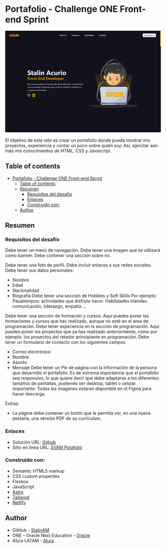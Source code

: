 # Portafolio - Challenge ONE Front-end Sprint

![](./public/desktop.webp)

El objetivo de este reto es crear un portafolio donde pueda mostrar mis proyectos, experiencia y contar un poco sobre quién soy. Así, ejercitar aún más mis conocimientos de HTML, CSS y Javascript.

## Table of contents

- [Portafolio - Challenge ONE Front-end Sprint](#portafolio---challenge-one-front-end-sprint)
  - [Table of contents](#table-of-contents)
  - [Resumen](#resumen)
    - [Requisitos del desafío](#requisitos-del-desafío)
    - [Enlaces](#enlaces)
    - [Construido con:](#construido-con)
  - [Author](#author)

## Resumen

### Requisitos del desafío

Debe tener un menú de navegación.
Debe tener una imagen que se utilizará como banner.
Debe contener una sección sobre mí.

Debe tener una foto de perfil.
Debe incluir enlaces a sus redes sociales.
Debe tener sus datos personales:

 - Nombre
 - Edad
 - Nacionalidad
 - Biografía
Debe tener una sección de Hobbies y Soft Skills
Por ejemplo:
Pasatiempos: actividades que disfruta hacer.
Habilidades blandas: comunicación, liderazgo, empatía …

Debe tener una sección de formación y cursos.
Aquí puedes poner las formaciones y cursos que has realizado, aunque no esté en el área de programación.
Debe tener experiencia en la sección de programación.
Aquí puedes poner los proyectos que ya has realizado anteriormente, como por ejemplo: los proyectos del retador principiante en programación.
Debe tener un formulario de contacto con los siguientes campos
   -  Correo electrónico
   - Nombre
   - Asunto
   -  Mensaje
Debe tener un Pie de página con la información de la persona que desarrolló el portafolio.
Es de extrema importancia que el portafolio sea responsivo, lo que quiere decir que debe adaptarse a los diferentes tamaños de pantallas, pudiendo ser desktop, tablet o celular.
Importante: Todas las imagenes estaran disponible en el Figma para hacer descarga.

Extras:
- La página debe contener un botón que le permita ver, en una nueva pestaña, una versión PDF de su currículum.

### Enlaces

- Solución URL: [Github](https://github.com/StalinAM/alura-portfolio.git)
- Sitio en línea URL: [SVAM Potafolio](https://svam-alura.netlify.app/)

### Construido con:

- Semantic HTML5 markup
- CSS custom properties
- Flexbox
- JavaScript
- [Astro](https://astro.build/)
- [Tailwind](https://tailwindcss.com/)
- [Netlify](https://www.netlify.com/)

## Author

- GitHub - [StalinAM](https://github.com/StalinAM)
- ONE – Oracle Next Education - [Oracle](https://www.oracle.com/lad/education/oracle-next-education/)
- Alura LATAM - [Alura](https://www.aluracursos.com/)
